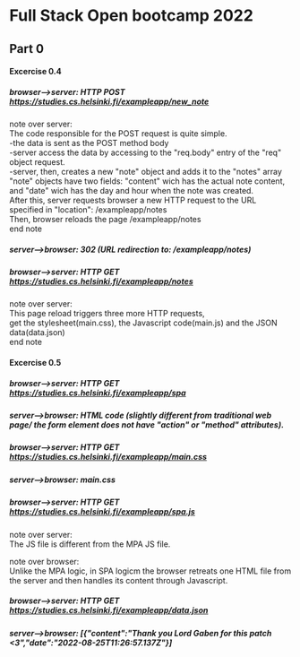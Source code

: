 # Full Stack Open bootcamp 2022

## Part 0

#### Excercise 0.4

##### browser-->server: HTTP POST https://studies.cs.helsinki.fi/exampleapp/new_note

note over server:  
 The code responsible for the POST request is quite simple.  
-the data is sent as the POST method body  
-server access the data by accessing to the "req.body" entry of the "req" object request.  
-server, then, creates a new "note" object and adds it to the "notes" array  
"note" objects have two fields: "content" wich has the actual note content, and "date" wich has the day and hour when the note was created.  
After this, server requests browser a new HTTP request
to the URL specified in "location": /exampleapp/notes  
Then, browser reloads the page /exampleapp/notes  
end note

##### server-->browser: 302 (URL redirection to: /exampleapp/notes)

##### browser-->server: HTTP GET https://studies.cs.helsinki.fi/exampleapp/notes

note over server:  
This page reload triggers three more HTTP requests,  
get the stylesheet(main.css), the Javascript code(main.js) and the JSON data(data.json)  
end note

#### Excercise 0.5

##### browser-->server: HTTP GET https://studies.cs.helsinki.fi/exampleapp/spa  
##### server-->browser: HTML code (slightly different from traditional web page/ the form element does not have "action" or "method" attributes). 
##### browser-->server: HTTP GET https://studies.cs.helsinki.fi/exampleapp/main.css  
##### server-->browser: main.css  
##### browser-->server: HTTP GET https://studies.cs.helsinki.fi/exampleapp/spa.js 

note over server:  
The JS file is different from the MPA JS file.  

note over browser:  
Unlike the MPA logic, in SPA logicm the browser retreats one HTML file from the server and then handles its content through Javascript.  

##### browser-->server: HTTP GET https://studies.cs.helsinki.fi/exampleapp/data.json  
##### server-->browser: [{"content":"Thank you Lord Gaben for this patch <3","date":"2022-08-25T11:26:57.137Z"}]

